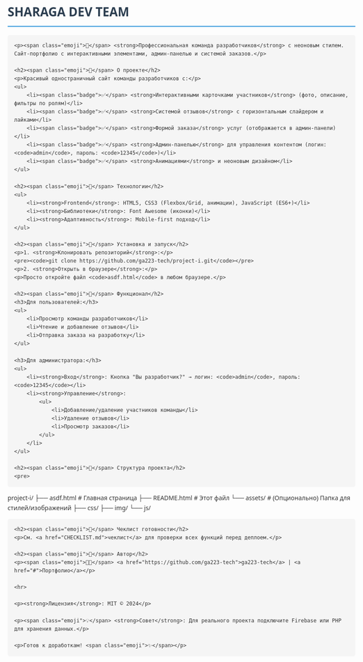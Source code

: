 <!DOCTYPE html>
<html lang="ru">
<head>
    <meta charset="UTF-8">
    <meta name="viewport" content="width=device-width, initial-scale=1.0">
    <title>SHARAGA DEV TEAM - README</title>
    <style>
        body {
            font-family: 'Segoe UI', Tahoma, Geneva, Verdana, sans-serif;
            line-height: 1.6;
            max-width: 800px;
            margin: 0 auto;
            padding: 20px;
            color: #333;
        }
        h1, h2 {
            color: #2c3e50;
        }
        h1 {
            border-bottom: 2px solid #3498db;
            padding-bottom: 10px;
        }
        h2 {
            margin-top: 30px;
            border-left: 4px solid #3498db;
            padding-left: 10px;
        }
        code {
            background: #f5f5f5;
            padding: 2px 5px;
            border-radius: 3px;
            font-family: monospace;
        }
        pre {
            background: #f5f5f5;
            padding: 15px;
            border-radius: 5px;
            overflow-x: auto;
        }
        .badge {
            display: inline-block;
            padding: 3px 7px;
            background: #3498db;
            color: white;
            border-radius: 3px;
            font-size: 0.8em;
            margin-right: 5px;
        }
        .emoji {
            font-size: 1.2em;
            margin-right: 5px;
        }
    </style>
</head>
<body>
    <h1>SHARAGA DEV TEAM</h1>
    
    <p><span class="emoji">🚀</span> <strong>Профессиональная команда разработчиков</strong> с неоновым стилем. Сайт-портфолио с интерактивными элементами, админ-панелью и системой заказов.</p>
    
    <h2><span class="emoji">🔹</span> О проекте</h2>
    <p>Красивый одностраничный сайт команды разработчиков с:</p>
    <ul>
        <li><span class="badge">✅</span> <strong>Интерактивными карточками участников</strong> (фото, описание, фильтры по ролям)</li>
        <li><span class="badge">✅</span> <strong>Системой отзывов</strong> с горизонтальным слайдером и лайками</li>
        <li><span class="badge">✅</span> <strong>Формой заказа</strong> услуг (отображается в админ-панели)</li>
        <li><span class="badge">✅</span> <strong>Админ-панелью</strong> для управления контентом (логин: <code>admin</code>, пароль: <code>12345</code>)</li>
        <li><span class="badge">✅</span> <strong>Анимациями</strong> и неоновым дизайном</li>
    </ul>
    
    <h2><span class="emoji">🔹</span> Технологии</h2>
    <ul>
        <li><strong>Frontend</strong>: HTML5, CSS3 (Flexbox/Grid, анимации), JavaScript (ES6+)</li>
        <li><strong>Библиотеки</strong>: Font Awesome (иконки)</li>
        <li><strong>Адаптивность</strong>: Mobile-first подход</li>
    </ul>
    
    <h2><span class="emoji">🔹</span> Установка и запуск</h2>
    <p>1. <strong>Клонировать репозиторий</strong>:</p>
    <pre><code>git clone https://github.com/ga223-tech/project-i.git</code></pre>
    <p>2. <strong>Открыть в браузере</strong>:</p>
    <p>Просто откройте файл <code>asdf.html</code> в любом браузере.</p>
    
    <h2><span class="emoji">🔹</span> Функционал</h2>
    <h3>Для пользователей:</h3>
    <ul>
        <li>Просмотр команды разработчиков</li>
        <li>Чтение и добавление отзывов</li>
        <li>Отправка заказа на разработку</li>
    </ul>
    
    <h3>Для администратора:</h3>
    <ul>
        <li><strong>Вход</strong>: Кнопка "Вы разработчик?" → логин: <code>admin</code>, пароль: <code>12345</code></li>
        <li><strong>Управление</strong>:
            <ul>
                <li>Добавление/удаление участников команды</li>
                <li>Удаление отзывов</li>
                <li>Просмотр заказов</li>
            </ul>
        </li>
    </ul>
    
    <h2><span class="emoji">🔹</span> Структура проекта</h2>
    <pre>
project-i/
├── asdf.html          # Главная страница
├── README.html        # Этот файл
└── assets/            # (Опционально) Папка для стилей/изображений
    ├── css/
    ├── img/
    └── js/
    </pre>
    
    <h2><span class="emoji">🔹</span> Чеклист готовности</h2>
    <p>См. <a href="CHECKLIST.md">чеклист</a> для проверки всех функций перед деплоем.</p>
    
    <h2><span class="emoji">🔹</span> Автор</h2>
    <p><span class="emoji">👨‍💻</span> <a href="https://github.com/ga223-tech">ga223-tech</a> | <a href="#">Портфолио</a></p>
    
    <hr>
    
    <p><strong>Лицензия</strong>: MIT © 2024</p>
    
    <p><span class="emoji">💡</span> <strong>Совет</strong>: Для реального проекта подключите Firebase или PHP для хранения данных.</p>
    
    <p>Готов к доработкам! <span class="emoji">✨</span></p>
</body>
</html>
